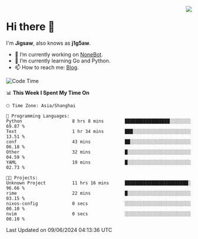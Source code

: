<a href="#">
  <img align="right" src="https://github-readme-stats.vercel.app/api?username=j1g5awi&count_private=true&show_icons=true&title_color=80070B&text_color=B3B3B3&bg_color=212121&icon_color=80070B" />
</a>

# Hi there 👋

I'm **Jigsaw**, also knows as **j1g5aw**.

- 🔭 I’m currently working on [NoneBot](https://github.com/nonebot).
- 🌱 I’m currently learning Go and Python.
- 📫 How to reach me: [Blog](https://blog.maddestroyer.xyz/).

<!--START_SECTION:waka-->
![Code Time](http://img.shields.io/badge/Code%20Time-1%2C462%20hrs%2050%20mins-blue)

📊 **This Week I Spent My Time On** 

```text
🕑︎ Time Zone: Asia/Shanghai

💬 Programming Languages: 
Python                   8 hrs 8 mins        █████████████████░░░░░░░░   69.87 % 
Text                     1 hr 34 mins        ███░░░░░░░░░░░░░░░░░░░░░░   13.51 % 
conf                     43 mins             ██░░░░░░░░░░░░░░░░░░░░░░░   06.18 % 
Other                    32 mins             █░░░░░░░░░░░░░░░░░░░░░░░░   04.59 % 
YAML                     19 mins             █░░░░░░░░░░░░░░░░░░░░░░░░   02.73 % 

🐱‍💻 Projects: 
Unknown Project          11 hrs 16 mins      ████████████████████████░   96.66 % 
rime                     22 mins             █░░░░░░░░░░░░░░░░░░░░░░░░   03.15 % 
nixos-config             0 secs              ░░░░░░░░░░░░░░░░░░░░░░░░░   00.10 % 
nvim                     0 secs              ░░░░░░░░░░░░░░░░░░░░░░░░░   00.10 % 
```


 Last Updated on 09/06/2024 04:13:36 UTC
<!--END_SECTION:waka-->
